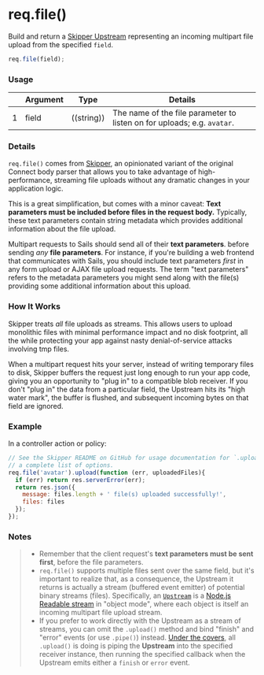 # req.file()

Build and return a [Skipper Upstream](https://github.com/balderdashy/skipper) representing an incoming multipart file upload from the specified `field`.

```js
req.file(field);
```


### Usage

|   |          Argument           | Type                | Details
| - | --------------------------- | ------------------- | -----------
| 1 |        field                | ((string))          | The name of the file parameter to listen on for uploads; e.g. `avatar`.



### Details

`req.file()` comes from [Skipper](https://github.com/balderdashy/skipper), an opinionated variant of the original Connect body parser that allows you to take advantage of high-performance, streaming file uploads without any dramatic changes in your application logic.

This is a great simplification, but comes with a minor caveat:  **Text parameters must be included before files in the request body.**  Typically, these text parameters contain string metadata which provides additional information about the file upload.

Multipart requests to Sails should send all of their **text parameters**. before sending _any_ **file parameters**.  For instance, if you're building a web frontend that communicates with Sails, you should include text parameters _first_ in any form upload or AJAX file upload requests.  The term "text parameters" refers to the metadata parameters you might send along with the file(s) providing some additional information about this upload.


### How It Works

Skipper treats _all_ file uploads as streams.  This allows users to upload monolithic files with minimal performance impact and no disk footprint, all the while protecting your app against nasty denial-of-service attacks involving tmp files.

When a multipart request hits your server, instead of writing temporary files to disk, Skipper buffers the request just long enough to run your app code, giving you an opportunity to "plug in" to a compatible blob receiver.  If you don't "plug in" the data from a particular field, the Upstream hits its "high water mark", the buffer is flushed, and subsequent incoming bytes on that field are ignored.

### Example

In a controller action or policy:

```javascript
// See the Skipper README on GitHub for usage documentation for `.upload()`, including
// a complete list of options.
req.file('avatar').upload(function (err, uploadedFiles){
  if (err) return res.serverError(err);
  return res.json({
    message: files.length + ' file(s) uploaded successfully!',
    files: files
  });
});
```


### Notes
> + Remember that the client request's **text parameters must be sent first**, before the file parameters.
> + `req.file()` supports multiple files sent over the same field, but it's important to realize that, as a consequence, the Upstream it returns is actually a stream (buffered event emitter) of potential binary streams (files). Specifically, an [`Upstream`](https://github.com/balderdashy/skipper/blob/master/lib/Upstream.js) is a [Node.js Readable stream](http://nodejs.org/api/stream.html#stream_class_stream_readable) in "object mode", where each object is itself an incoming multipart file upload stream.
> + If you prefer to work directly with the Upstream as a stream of streams, you can omit the `.upload()` method and bind "finish" and "error" events (or use `.pipe()`) instead.  [Under the covers](https://github.com/balderdashy/skipper/blob/master/lib/Upstream.js#L126), all `.upload()` is doing is piping the **Upstream** into the specified receiver instance, then running the specified callback when the Upstream emits either a `finish` or `error` event.






<docmeta name="displayName" value="req.file()">

